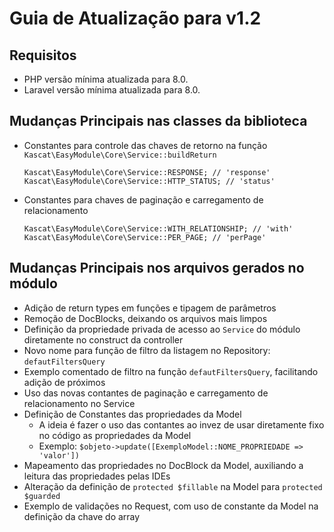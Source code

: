 # Guia de Atualização para v1.2

## Requisitos

- PHP versão mínima atualizada para 8.0.
- Laravel versão mínima atualizada para 8.0.

## Mudanças Principais nas classes da biblioteca

- Constantes para controle das chaves de retorno na função `Kascat\EasyModule\Core\Service::buildReturn`
  ```
  Kascat\EasyModule\Core\Service::RESPONSE; // 'response'
  Kascat\EasyModule\Core\Service::HTTP_STATUS; // 'status'
  ```
- Constantes para chaves de paginação e carregamento de relacionamento
  ```
  Kascat\EasyModule\Core\Service::WITH_RELATIONSHIP; // 'with'
  Kascat\EasyModule\Core\Service::PER_PAGE; // 'perPage'
  ```


## Mudanças Principais nos arquivos gerados no módulo

- Adição de return types em funções e tipagem de parâmetros
- Remoção de DocBlocks, deixando os arquivos mais limpos
- Definição da propriedade privada de acesso ao `Service` do módulo diretamente no construct da controller
- Novo nome para função de filtro da listagem no Repository: `defautFiltersQuery`
- Exemplo comentado de filtro na função `defautFiltersQuery`, facilitando adição de próximos
- Uso das novas contantes de paginação e carregamento de relacionamento no Service
- Definição de Constantes das propriedades da Model
  - A ideia é fazer o uso das contantes ao invez de usar diretamente fixo no código as propriedades da Model
  - Exemplo: `$objeto->update([ExemploModel::NOME_PROPRIEDADE => 'valor'])`
- Mapeamento das propriedades no DocBlock da Model, auxiliando a leitura das propriedades pelas IDEs
- Alteração da definição de `protected $fillable` na Model para `protected $guarded`
- Exemplo de validações no Request, com uso de constante da Model na definição da chave do array
